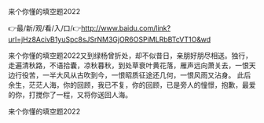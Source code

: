 来个你懂的填空题2022

👉最/新/观/看/入/口/👉http://www.baidu.com/link?url=jHz8AcivB1yuSpc8sJSrNM3GjOR6OSPiMLRbBTcVT1O&wd

来个你懂的填空题2022又到绿杨曾折处，却不似昔日，亲朋好朋尽相送。独行，走遍清秋路，不语拾囊，凉秋暮秋，到处草衰叶黄花落，雁声远向萧关去，一恨天边行役苦，一半大风从古吹到今，一恨昭质征途还几何，一恨风雨又沾身。
此后余生，茫茫人海，你的回顾，我已不复，你的回顾，已是旁人的憧憬，抱歉，最爱的你，打搅你了一程，又将你送回人海。


来个你懂的填空题2022
